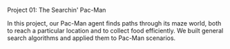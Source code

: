 Project 01: The Searchin' Pac-Man

In this project, our Pac-Man agent finds paths through its maze world, both to reach a particular location and to collect food efficiently. We built general search algorithms and applied them to Pac-Man scenarios.
